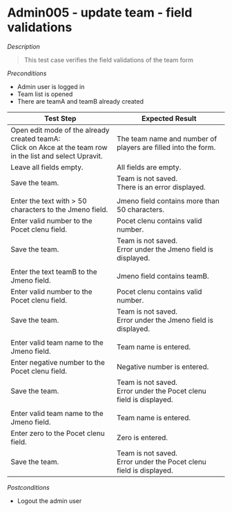 # Admin005 - update team - field validations

*Description*
>This test case verifies the field validations of the team form

*Preconditions*
* Admin user is logged in
* Team list is opened
* There are teamA and teamB already created

|Test Step|Expected Result|
|---------|---------------|
|Open edit mode of the already created teamA:<br>Click on Akce at the team row in the list and select Upravit.|The team name and number of players are filled into the form.|
|Leave all fields empty.|All fields are empty.|
|Save the team.|Team is not saved.<br>There is an error displayed.|
|||
|Enter the text with > 50 characters to the Jmeno field.|Jmeno field contains more than 50 characters.|
|Enter valid number to the Pocet clenu field.|Pocet clenu contains valid number.|
|Save the team.|Team is not saved.<br>Error under the Jmeno field is displayed.|
|||
|Enter the text teamB to the Jmeno field.|Jmeno field contains teamB.|
|Enter valid number to the Pocet clenu field.|Pocet clenu contains valid number.|
|Save the team.|Team is not saved.<br>Error under the Jmeno field is displayed.|
|||
|Enter valid team name to the Jmeno field.|Team name is entered.|
|Enter negative number to the Pocet clenu field.|Negative number is entered.|
|Save the team.|Team is not saved.<br>Error under the Pocet clenu field is displayed.|
|||
|Enter valid team name to the Jmeno field.|Team name is entered.|
|Enter zero to the Pocet clenu field.|Zero is entered.|
|Save the team.|Team is not saved.<br>Error under the Pocet clenu field is displayed.|

*Postconditions*
* Logout the admin user
